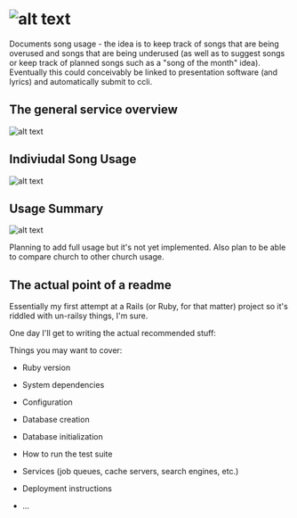 # ![alt text](https://github.com/jcuenod/songswesing-rails/blob/master/app/assets/images/songswesing.png "Songs We Sing")

Documents song usage - the idea is to keep track of songs that are being overused and songs that are being underused (as well as to suggest songs or keep track of planned songs such as a "song of the month" idea). Eventually this could conceivably be linked to presentation software (and lyrics) and automatically submit to ccli.

## The general service overview
![alt text](https://github.com/jcuenod/songswesing-rails/blob/master/readme/overview.png "Overview Screenshot")

## Indiviudal Song Usage
![alt text](https://github.com/jcuenod/songswesing-rails/blob/master/readme/songusage.png "Song Usage Screenshot")

## Usage Summary
![alt text](https://github.com/jcuenod/songswesing-rails/blob/master/readme/usagesummary.png "Usage Summary Screenshot")

Planning to add full usage but it's not yet implemented. Also plan to be able to compare church to other church usage.

## The actual point of a readme

Essentially my first attempt at a Rails (or Ruby, for that matter) project so it's riddled with un-railsy things, I'm sure.

One day I'll get to writing the actual recommended stuff:


Things you may want to cover:

* Ruby version

* System dependencies

* Configuration

* Database creation

* Database initialization

* How to run the test suite

* Services (job queues, cache servers, search engines, etc.)

* Deployment instructions

* ...